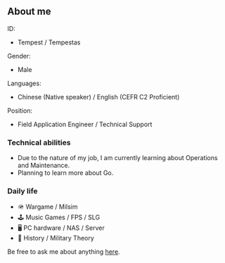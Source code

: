 ## About me
ID:  
- Tempest / Tempestas

Gender:
- Male

Languages:
- Chinese (Native speaker) / English (CEFR C2 Proficient)

Position:
- Field Application Engineer / Technical Support

### Technical abilities
- Due to the nature of my job, I am currently learning about Operations and Maintenance. 
- Planning to learn more about Go. 

### Daily life
- 🪖 Wargame / Milsim 
- 🕹️ Music Games / FPS / SLG 
- 🖥️ PC hardware / NAS / Server 
- 📜 History / Military Theory 

Be free to ask me about anything [here](https://github.com/Tempe5tas/Tempe5tas/issues).
